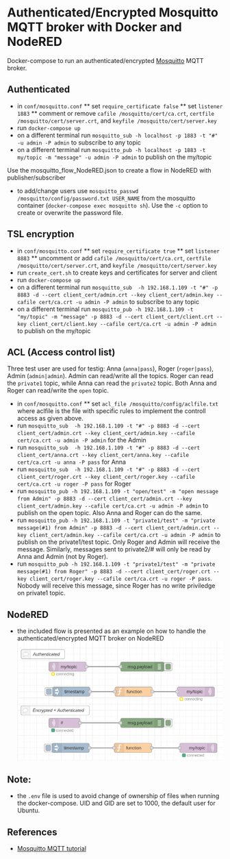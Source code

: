 # Authenticated/Encrypted Mosquitto MQTT broker with Docker and NodeRED

Docker-compose to run an authenticated/encrypted [Mosquitto](https://mosquitto.org/) MQTT broker.

## Authenticated
* in ```conf/mosquitto.conf```
** set ```require_certificate false``` 
** set ```listener 1883```
** comment or remove ```cafile /mosquitto/cert/ca.crt```, ```certfile /mosquitto/cert/server.crt```, and ```keyfile /mosquitto/cert/server.key```
* run ```docker-compose up```
* on a different terminal run ```mosquitto_sub -h localhost -p 1883 -t "#" -u admin -P admin``` to subscribe to any topic
* on a different terminal run ```mosquitto_pub -h localhost -p 1883 -t my/topic -m "message" -u admin -P admin``` to publish on the my/topic

Use the mosquitto_flow_NodeRED.json to create a flow in NodeRED with publisher/subscriber

* to add/change users use ```mosquitto_passwd /mosquitto/config/password.txt USER_NAME``` from the mosquitto container (```docker-compose exec mosquitto sh```). Use the ```-c``` option to create or overwrite the password file.

## TSL encryption
* in ```conf/mosquitto.conf```
** set ```require_certificate true``` 
** set ```listener 8883```
** uncomment or add ```cafile /mosquitto/cert/ca.crt```, ```certfile /mosquitto/cert/server.crt```, and ```keyfile /mosquitto/cert/server.key```
* run ```create_cert.sh``` to create keys and certificates for server and client
* run ```docker-compose up```
* on a different terminal run ```mosquitto_sub  -h 192.168.1.109 -t "#" -p 8883 -d --cert client_cert/admin.crt --key client_cert/admin.key --cafile cert/ca.crt -u admin -P admin``` to subscribe to any topic
* on a different terminal run ```mosquitto_pub -h 192.168.1.109 -t "my/topic" -m "message" -p 8883 -d --cert client_cert/client.crt --key client_cert/client.key --cafile cert/ca.crt -u admin -P admin``` to publish on the my/topic

## ACL (Access control list)
Three test user are used for testig: Anna (```anna|pass```), Roger (```roger|pass```), Admin (```admin|admin```). Admin can read/write all the topics. Roger can read the ```private1``` topic, while Anna can read the ```private2``` topic. Both Anna and Roger can read/write the ```open``` topic.
 
* in ```conf/mosquitto.conf```
** set ```acl_file /mosquitto/config/aclfile.txt``` where aclfile is the file with specific rules to implement the controll access as given above. 
* run ```mosquitto_sub  -h 192.168.1.109 -t "#" -p 8883 -d --cert client_cert/admin.crt --key client_cert/admin.key --cafile cert/ca.crt -u admin -P admin``` for the Admin
* run ```mosquitto_sub  -h 192.168.1.109 -t "#" -p 8883 -d --cert client_cert/anna.crt --key client_cert/anna.key --cafile cert/ca.crt -u anna -P pass``` for Anna
* run ```mosquitto_sub  -h 192.168.1.109 -t "#" -p 8883 -d --cert client_cert/roger.crt --key client_cert/roger.key --cafile cert/ca.crt -u roger -P pass``` for Roger
* run ```mosquitto_pub -h 192.168.1.109 -t "open/test" -m "open message from Admin" -p 8883 -d --cert client_cert/admin.crt --key client_cert/admin.key --cafile cert/ca.crt -u admin -P admin``` to publish on the open topic. Also Anna and Roger can do the same.
* run ```mosquitto_pub -h 192.168.1.109 -t "private1/test" -m "private message(#1) from Admin" -p 8883 -d --cert client_cert/admin.crt --key client_cert/admin.key --cafile cert/ca.crt -u admin -P admin``` to publish on the private1/test topic. Only Roger and Admin will receive the message. Similarly, messages sent to private2/# will only be read by Anna and Admin (not by Roger).
* run ```mosquitto_pub -h 192.168.1.109 -t "private1/test" -m "private message(#1) from Roger" -p 8883 -d --cert client_cert/roger.crt --key client_cert/roger.key --cafile cert/ca.crt -u roger -P pass```. Nobody will receive this message, since Roger has no write priviledge on private1 topic.

## NodeRED
* the included flow is presented as an example on how to handle the authenticated/encrypted MQTT broker on NodeRED   
![flow](./imgs/MQTT_noreRED.png)

## Note:
* the ```.env``` file is used to avoid change of ownership of files when running the docker-compose. UID and GID are set to 1000, the default user for Ubuntu.   

## References
* [Mosquitto MQTT tutorial](https://medium.com/himinds/mqtt-broker-with-secure-tls-communication-on-ubuntu-18-04-lts-and-an-esp32-mqtt-client-5c25fd7afe67)
